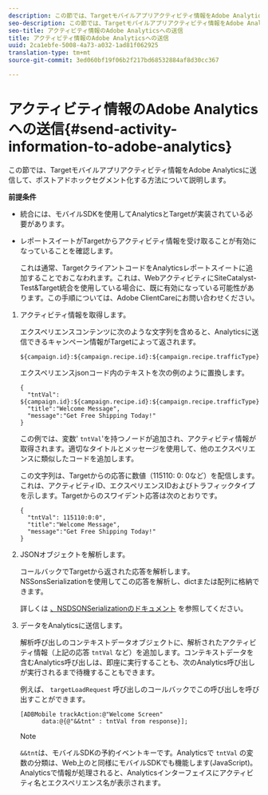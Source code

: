 ```yaml
---
description: この節では、Targetモバイルアプリアクティビティ情報をAdobe Analyticsに送信して、ポストアドホックセグメント化する方法について説明します。
seo-description: この節では、Targetモバイルアプリアクティビティ情報をAdobe Analyticsに送信して、ポストアドホックセグメント化する方法について説明します。
seo-title: アクティビティ情報のAdobe Analyticsへの送信
title: アクティビティ情報のAdobe Analyticsへの送信
uuid: 2ca1ebfe-5008-4a73-a032-1ad81f062925
translation-type: tm+mt
source-git-commit: 3ed060bf19f06b2f217bd68532884af8d30cc367

---
```



# アクティビティ情報のAdobe Analyticsへの送信{#send-activity-information-to-adobe-analytics}

この節では、Targetモバイルアプリアクティビティ情報をAdobe Analyticsに送信して、ポストアドホックセグメント化する方法について説明します。

**前提条件**

* 統合には、モバイルSDKを使用してAnalyticsとTargetが実装されている必要があります。
* レポートスイートがTargetからアクティビティ情報を受け取ることが有効になっていることを確認します。

   これは通常、TargetクライアントコードをAnalyticsレポートスイートに追加することでおこなわれます。これは、WebアクティビティにSiteCatalyst- Test&amp;Target統合を使用している場合に、既に有効になっている可能性があります。この手順については、Adobe ClientCareにお問い合わせください。

1. アクティビティ情報を取得します。

   エクスペリエンスコンテンツに次のような文字列を含めると、Analyticsに送信できるキャンペーン情報がTargetによって返されます。

   ```
   ${campaign.id}:${campaign.recipe.id}:${campaign.recipe.trafficType}
   ```

   エクスペリエンスjsonコード内のテキストを次の例のように置換します。

   ```
   { 
     "tntVal": ${campaign.id}:${campaign.recipe.id}:${campaign.recipe.trafficType}", 
     "title":"Welcome Message", 
     "message":"Get Free Shipping Today!" 
   }
   ```

   この例では、変数&#39; `tntVal`&#39;を持つノードが追加され、アクティビティ情報が取得されます。適切なタイトルとメッセージを使用して、他のエクスペリエンスに類似したコードを追加します。

   この文字列は、Targetからの応答に数値（115110: 0: 0など）を配信します。これは、アクティビティID、エクスペリエンスIDおよびトラフィックタイプを示します。Targetからのスワイデント応答は次のとおりです。

   ```
   { 
     "tntVal": 115110:0:0", 
     "title":"Welcome Message", 
     "message":"Get Free Shipping Today!" 
   }
   ```

1. JSONオブジェクトを解析します。

   コールバックでTargetから返された応答を解析します。NSSonsSerializationを使用してこの応答を解析し、dictまたは配列に格納できます。

   詳しくは [、NSDSONSerializationのドキュメント](https://developer.apple.com/library/ios/documentation/Foundation/Reference/NSJSONSerialization_Class/#//apple_ref/occ/clm/NSJSONSerialization/JSONObjectWithData:options:error) を参照してください。
1. データをAnalyticsに送信します。

   解析呼び出しのコンテキストデータオブジェクトに、解析されたアクティビティ情報（上記の応答 `tntVal` など）を追加します。コンテキストデータを含むAnalytics呼び出しは、即座に実行することも、次のAnalytics呼び出しが実行されるまで待機することもできます。

   例えば、 `targetLoadRequest` 呼び出しのコールバックでこの呼び出しを呼び出すことができます。

   ```
   [ADBMobile trackAction:@"Welcome Screen"  
         data:@{@"&&tnt" : tntVal from response}];
   ```

   >[!NOTE]
   >
   >`&&tnt`は、モバイルSDKの予約イベントキーです。Analyticsで `tntVal` の変数の分類は、Web上のと同様にモバイルSDKでも機能します(JavaScript)。Analyticsで情報が処理されると、Analyticsインターフェイスにアクティビティ名とエクスペリエンス名が表示されます。

